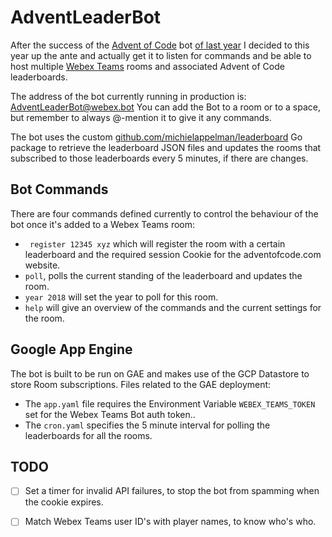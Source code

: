 # AdventLeaderBot

After the success of the [Advent of Code](https://adventofcode.com/) bot [of last
year](https://github.com/michielappelman/adventleader) I decided to this year up the ante and
actually get it to listen for commands and be able to host multiple [Webex
Teams](https://www.webex.com/products/teams/index.html) rooms and associated Advent of Code
leaderboards.

The address of the bot currently running in production is: AdventLeaderBot@webex.bot You can add the
Bot to a room or to a space, but remember to always @-mention it to give it any commands.

The bot uses the custom
[github.com/michielappelman/leaderboard](https://github.com/michielappelman/leaderboard) Go package
to retrieve the leaderboard JSON files and updates the rooms that subscribed to those leaderboards
every 5 minutes, if there are changes.

## Bot Commands

There are four commands defined currently to control the behaviour of the bot once it's added to a
Webex Teams room:

- ` register 12345 xyz` which will register the room with a certain leaderboard and the required
session Cookie for the adventofcode.com website.
- `poll`, polls the current standing of the leaderboard and updates the room.
- `year 2018` will set the year to poll for this room.
- `help` will give an overview of the commands and the current settings for the room.

## Google App Engine

The bot is built to be run on GAE and makes use of the GCP Datastore to store Room subscriptions.
Files related to the GAE deployment:

- The `app.yaml` file requires the Environment Variable `WEBEX_TEAMS_TOKEN` set for the Webex Teams
Bot auth token..
- The `cron.yaml` specifies the 5 minute interval for polling the leaderboards for all the rooms.

## TODO

- [ ] Set a timer for invalid API failures, to stop the bot from spamming when the cookie expires.
- [ ] Match Webex Teams user ID's with player names, to know who's who.

